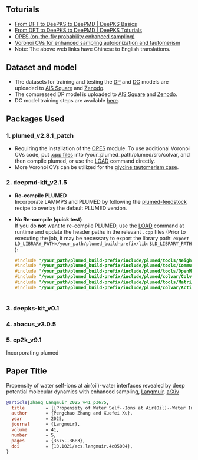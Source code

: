 ## Toturials
  - [From DFT to DeePKS to DeePMD | DeePKS Basics](https://nb.bohrium.dp.tech/detail/8742877753)
  - [From DFT to DeePKS to DeePMD | DeePKS Toturials](https://nb.bohrium.dp.tech/detail/7144731675)
  - [OPES (on-the-fly probability enhanced sampling)](https://bohrium.dp.tech/notebooks/9874998164)
  - [Voronoi CVs for enhanced sampling autoionization and tautomerism](https://bohrium.dp.tech/notebooks/83327491785)
  - Note: The above web links have Chinese to English translations.

## Dataset and model
  - The datasets for training and testing the [DP](https://github.com/Zhang-pchao/OilWaterInterface/tree/main/DeePMD_Training/DP) and [DC](https://github.com/Zhang-pchao/OilWaterInterface/tree/main/DeePMD_Training/DC) models are uploaded to [AIS Square](https://www.aissquare.com/datasets/detail?pageType=datasets&id=299) and [Zenodo](https://zenodo.org/records/14780363).
  - The compressed DP model is uploaded to [AIS Square](https://www.aissquare.com/models/detail?pageType=models&id=298) and [Zenodo](https://zenodo.org/records/14780363).
  - DC model training steps are available [here](https://github.com/Zhang-pchao/predict_atomic_charge).

## Packages Used

### 1. plumed_v2.8.1_patch
  - Requiring the installation of the [OPES](https://www.plumed.org/doc-v2.8/user-doc/html/_o_p_e_s.html) module. 
To use additional Voronoi CVs code, put [.cpp files](https://github.com/Zhang-pchao/OilWaterInterface/tree/main/Voronoi_CVs) into /your_plumed_path/plumed/src/colvar, and then compile plumed, or use the [LOAD](https://www.plumed.org/doc-v2.8/user-doc/html/_l_o_a_d.html) command directly.
  - More Voronoi CVs can be utilized for the [glycine tautomerism case](https://github.com/Zhang-pchao/GlycineTautomerism/tree/main).

### 2. deepmd-kit_v2.1.5
  - **Re-compile PLUMED**  
  Incorporate LAMMPS and PLUMED by following the [plumed-feedstock](https://github.com/Zhang-pchao/plumed-feedstock/tree/devel) recipe to overlay the default PLUMED version.

  - **No Re-compile (quick test)**  
  If you do **not** want to re-compile PLUMED, use the [LOAD](https://www.plumed.org/doc-v2.8/user-doc/html/_l_o_a_d.html) command at runtime and update the header paths in the relevant `.cpp` files (Prior to executing the job, it may be necessary to export the library path: `export LD_LIBRARY_PATH=/your_path/plumed_build-prefix/lib:$LD_LIBRARY_PATH`
):

    ```cpp
    #include "/your_path/plumed_build-prefix/include/plumed/tools/NeighborList.h"
    #include "/your_path/plumed_build-prefix/include/plumed/tools/Communicator.h"
    #include "/your_path/plumed_build-prefix/include/plumed/tools/OpenMP.h"
    #include "/your_path/plumed_build-prefix/include/plumed/colvar/Colvar.h"
    #include "/your_path/plumed_build-prefix/include/plumed/tools/Matrix.h"
    #include "/your_path/plumed_build-prefix/include/plumed/colvar/ActionRegister.h"
  
### 3. deepks-kit_v0.1

### 4. abacus_v3.0.5

### 5. cp2k_v9.1
Incorporating plumed

## Paper Title

Propensity of water self-ions at air(oil)-water interfaces revealed by deep potential molecular dynamics with enhanced sampling, [Langmuir](https://pubs.acs.org/doi/full/10.1021/acs.langmuir.4c05004). [arXiv](https://arxiv.org/abs/2404.07027)

```bibtex
@article{Zhang_Langmuir_2025_v41_p3675,
  title        = {{Propensity of Water Self--Ions at Air(Oil)--Water Interfaces Revealed by Deep Potential Molecular Dynamics with Enhanced Sampling}},
  author       = {Pengchao Zhang and Xuefei Xu},
  year         = 2025,
  journal      = {Langmuir},
  volume       = 41,
  number       = 5,
  pages        = {3675--3683},
  doi          = {10.1021/acs.langmuir.4c05004},
}
